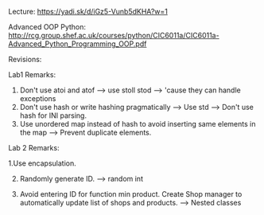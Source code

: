 Lecture:
https://yadi.sk/d/iGz5-Vunb5dKHA?w=1

Advanced OOP Python:
http://rcg.group.shef.ac.uk/courses/python/CIC6011a/CIC6011a-Advanced_Python_Programming_OOP.pdf


Revisions: 

Lab1
Remarks:
1. Don't use atoi and atof --> use stoll stod --> 'cause they can handle exceptions
2. Don't use hash or write hashing pragmatically --> Use std --> Don't use hash for INI parsing.
3. Use unordered map instead of hash to avoid inserting same elements in the map --> Prevent duplicate elements.

Lab 2
Remarks:

1.Use encapsulation.

2. Randomly generate ID. --> random int

3. Avoid entering ID for function min product. Create Shop manager to automatically update list of shops and products. --> Nested classes



